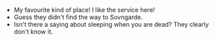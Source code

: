 - My favourite kind of place! I like the service here!
- Guess they didn't find the way to Sovngarde.
- Isn't there a saying about sleeping when you are dead? They clearly don't know it.
